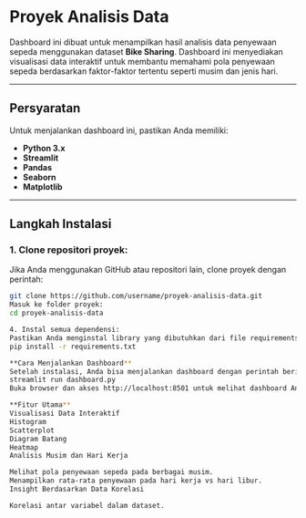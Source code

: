 # Proyek Analisis Data

Dashboard ini dibuat untuk menampilkan hasil analisis data penyewaan sepeda menggunakan dataset **Bike Sharing**. Dashboard ini menyediakan visualisasi data interaktif untuk membantu memahami pola penyewaan sepeda berdasarkan faktor-faktor tertentu seperti musim dan jenis hari.

---

## **Persyaratan**
Untuk menjalankan dashboard ini, pastikan Anda memiliki:
- **Python 3.x**
- **Streamlit**
- **Pandas**
- **Seaborn**
- **Matplotlib**

---

## **Langkah Instalasi**

### 1. **Clone repositori proyek**:
Jika Anda menggunakan GitHub atau repositori lain, clone proyek dengan perintah:
```bash
git clone https://github.com/username/proyek-analisis-data.git
Masuk ke folder proyek:
cd proyek-analisis-data

4. Instal semua dependensi:
Pastikan Anda menginstal library yang dibutuhkan dari file requirements.txt:
pip install -r requirements.txt

**Cara Menjalankan Dashboard**
Setelah instalasi, Anda bisa menjalankan dashboard dengan perintah berikut di terminal:
streamlit run dashboard.py
Buka browser dan akses http://localhost:8501 untuk melihat dashboard Anda.

**Fitur Utama**
Visualisasi Data Interaktif
Histogram
Scatterplot
Diagram Batang
Heatmap
Analisis Musim dan Hari Kerja

Melihat pola penyewaan sepeda pada berbagai musim.
Menampilkan rata-rata penyewaan pada hari kerja vs hari libur.
Insight Berdasarkan Data Korelasi

Korelasi antar variabel dalam dataset.
